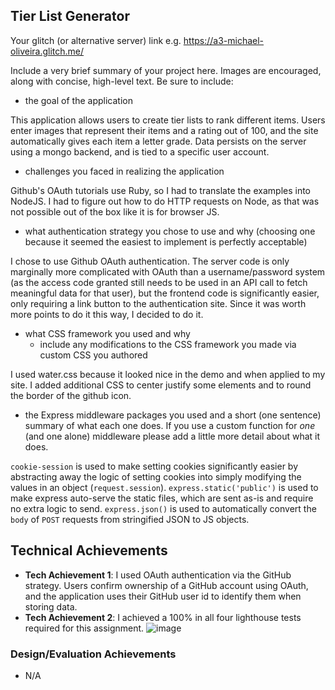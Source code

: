 ## Tier List Generator

Your glitch (or alternative server) link e.g. https://a3-michael-oliveira.glitch.me/

Include a very brief summary of your project here. Images are encouraged, along with concise, high-level text. Be sure to include:

- the goal of the application

This application allows users to create tier lists to rank different items. Users enter images that represent their items and a rating out of 100, and the site automatically gives each item a letter grade. Data persists on the server using a mongo backend, and is tied to a specific user account.

- challenges you faced in realizing the application

Github's OAuth tutorials use Ruby, so I had to translate the examples into NodeJS. I had to figure out how to do HTTP requests on Node, as that was not possible out of the box like it is for browser JS.

- what authentication strategy you chose to use and why (choosing one because it seemed the easiest to implement is perfectly acceptable)

I chose to use Github OAuth authentication. The server code is only marginally more complicated with OAuth than a username/password system (as the access code granted still needs to be used in an API call to fetch meaningful data for that user), but the frontend code is significantly easier, only requiring a link button to the authentication site. Since it was worth more points to do it this way, I decided to do it.

- what CSS framework you used and why
  - include any modifications to the CSS framework you made via custom CSS you authored

I used water.css because it looked nice in the demo and when applied to my site. I added additional CSS to center justify some elements and to round the border of the github icon.

- the Express middleware packages you used and a short (one sentence) summary of what each one does. If you use a custom function for *one* (and one alone) middleware please add a little more detail about what it does.

`cookie-session` is used to make setting cookies significantly easier by abstracting away the logic of setting cookies into simply modifying the values in an object (`request.session`).
`express.static('public')` is used to make express auto-serve the static files, which are sent as-is and require no extra logic to send.
`express.json()` is used to automatically convert the `body` of `POST` requests from stringified JSON to JS objects.

## Technical Achievements
- **Tech Achievement 1**: I used OAuth authentication via the GitHub strategy. Users confirm ownership of a GitHub account using OAuth, and the application uses their GitHub user id to identify them when storing data.
- **Tech Achievement 2**: I achieved a 100% in all four lighthouse tests required for this assignment.
![image](https://github.com/Flame442/cs4241-a3/assets/34169552/15ae8eef-bdc0-4418-b5c2-6af4407676d3)


### Design/Evaluation Achievements
- N/A

